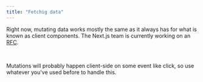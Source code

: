 ```yaml
---
title: "Fetchig data"
---
```


Right now, mutating data works mostly the same as it always has for what is known as client components. The Next.js team is currently working on an [RFC](https://beta.nextjs.org/docs/data-fetching/mutating).

<br>

Mutations will probably happen client-side on some event like click, so use whatever you've used before to handle this.

